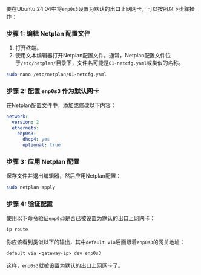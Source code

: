 要在Ubuntu 24.04中将`enp0s3`设置为默认的出口上网网卡，可以按照以下步骤操作：

### 步骤 1: 编辑 Netplan 配置文件
1. 打开终端。
2. 使用文本编辑器打开Netplan配置文件。通常，Netplan配置文件位于`/etc/netplan/`目录下，文件名可能是`01-netcfg.yaml`或类似的名称。

```bash
sudo nano /etc/netplan/01-netcfg.yaml
```

### 步骤 2: 配置 `enp0s3` 作为默认网卡
在Netplan配置文件中，添加或修改以下内容：

```yaml
network:
  version: 2
  ethernets:
    enp0s3:
      dhcp4: yes
      optional: true
```

### 步骤 3: 应用 Netplan 配置
保存文件并退出编辑器，然后应用Netplan配置：

```bash
sudo netplan apply
```

### 步骤 4: 验证配置
使用以下命令验证`enp0s3`是否已被设置为默认的出口上网网卡：

```bash
ip route
```

你应该看到类似以下的输出，其中`default via`后面跟着`enp0s3`的网关地址：

```plaintext
default via <gateway-ip> dev enp0s3
```

这样，`enp0s3`就被设置为默认的出口上网网卡了。